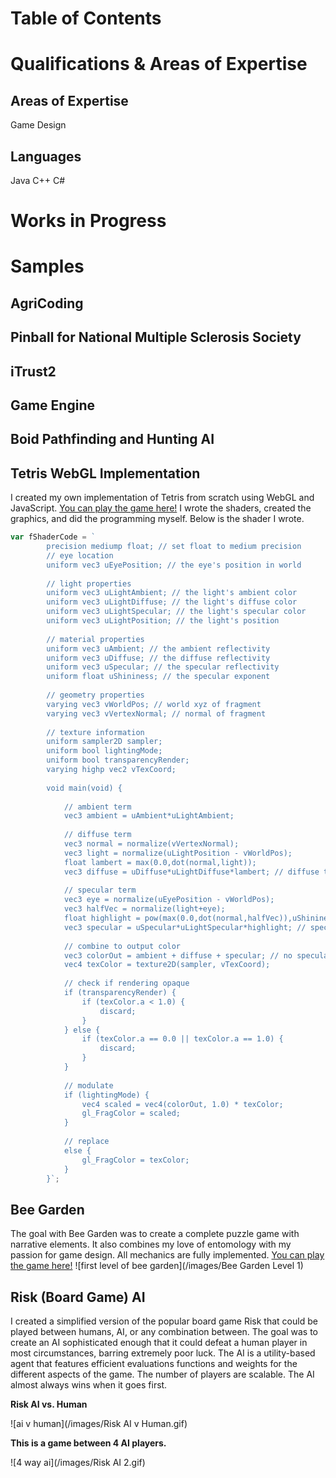 # Table of Contents

# Qualifications & Areas of Expertise

## Areas of Expertise
Game Design

## Languages
Java
C++
C#

# Works in Progress

# Samples

## AgriCoding

## Pinball for National Multiple Sclerosis Society

## iTrust2

## Game Engine

## Boid Pathfinding and Hunting AI

## Tetris WebGL Implementation

I created my own implementation of Tetris from scratch using WebGL and JavaScript. [You can play the game here!](https://quantumorca1.github.io/Portfolio/Tetris/) I wrote the shaders, created the graphics, and did the programming myself. Below is the shader I wrote.
```js
var fShaderCode = `
        precision mediump float; // set float to medium precision
        // eye location
        uniform vec3 uEyePosition; // the eye's position in world
        
        // light properties
        uniform vec3 uLightAmbient; // the light's ambient color
        uniform vec3 uLightDiffuse; // the light's diffuse color
        uniform vec3 uLightSpecular; // the light's specular color
        uniform vec3 uLightPosition; // the light's position
        
        // material properties
        uniform vec3 uAmbient; // the ambient reflectivity
        uniform vec3 uDiffuse; // the diffuse reflectivity
        uniform vec3 uSpecular; // the specular reflectivity
        uniform float uShininess; // the specular exponent
        
        // geometry properties
        varying vec3 vWorldPos; // world xyz of fragment
        varying vec3 vVertexNormal; // normal of fragment
            
		// texture information
		uniform sampler2D sampler;
		uniform bool lightingMode;
		uniform bool transparencyRender;
		varying highp vec2 vTexCoord;
			
        void main(void) {
        
            // ambient term
            vec3 ambient = uAmbient*uLightAmbient; 
            
            // diffuse term
            vec3 normal = normalize(vVertexNormal); 
            vec3 light = normalize(uLightPosition - vWorldPos);
            float lambert = max(0.0,dot(normal,light));
            vec3 diffuse = uDiffuse*uLightDiffuse*lambert; // diffuse term
            
            // specular term
            vec3 eye = normalize(uEyePosition - vWorldPos);
            vec3 halfVec = normalize(light+eye);
            float highlight = pow(max(0.0,dot(normal,halfVec)),uShininess);
            vec3 specular = uSpecular*uLightSpecular*highlight; // specular term
			
            // combine to output color
            vec3 colorOut = ambient + diffuse + specular; // no specular yet
			vec4 texColor = texture2D(sampler, vTexCoord);
			
			// check if rendering opaque
			if (transparencyRender) {
				if (texColor.a < 1.0) {
					discard;
				}
			} else {
				if (texColor.a == 0.0 || texColor.a == 1.0) {
					discard;
				}
			}
			
			// modulate
			if (lightingMode) {
				vec4 scaled = vec4(colorOut, 1.0) * texColor;
				gl_FragColor = scaled;
			}
			
			// replace
			else {
				gl_FragColor = texColor;
			}
        }`;
```


## Bee Garden

The goal with Bee Garden was to create a complete puzzle game with narrative elements. It also combines my love of entomology with my passion for game design. All mechanics are fully implemented. [You can play the game here!](https://quantumorca1.github.io/Portfolio/Bee%20Garden.html)
![first level of bee garden](/images/Bee Garden Level 1)

## Risk (Board Game) AI

I created a simplified version of the popular board game Risk that could be played between humans, AI, or any combination between. The goal was to create an AI sophisticated enough that it could defeat a human player in most circumstances, barring extremely poor luck. The AI is a utility-based agent that features efficient evaluations functions and weights for the different aspects of the game. The number of players are scalable. The AI almost always wins when it goes first.

**Risk AI vs. Human**

![ai v human](/images/Risk AI v Human.gif)

**This is a game between 4 AI players.**

![4 way ai](/images/Risk AI 2.gif)
